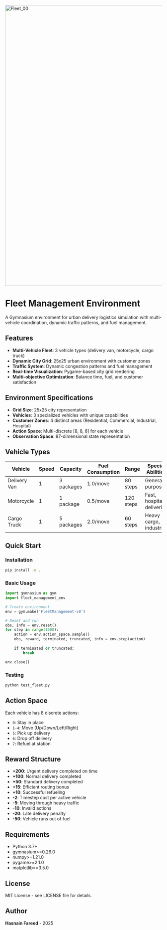 

<img width="1360" height="901" alt="Fleet_00" src="https://github.com/user-attachments/assets/68ddc164-7eab-4ca5-8229-3ba54b7e29d8" />

# Fleet Management Environment

A Gymnasium environment for urban delivery logistics simulation with multi-vehicle coordination, dynamic traffic patterns, and fuel management.

## Features

- **Multi-Vehicle Fleet**: 3 vehicle types (delivery van, motorcycle, cargo truck)
- **Dynamic City Grid**: 25x25 urban environment with customer zones
- **Traffic System**: Dynamic congestion patterns and fuel management
- **Real-time Visualization**: Pygame-based city grid rendering
- **Multi-objective Optimization**: Balance time, fuel, and customer satisfaction

## Environment Specifications

- **Grid Size**: 25x25 city representation
- **Vehicles**: 3 specialized vehicles with unique capabilities
- **Customer Zones**: 4 distinct areas (Residential, Commercial, Industrial, Hospital)
- **Action Space**: Multi-discrete [8, 8, 8] for each vehicle
- **Observation Space**: 87-dimensional state representation

## Vehicle Types

| Vehicle | Speed | Capacity | Fuel Consumption | Range | Special Abilities |
|---------|-------|----------|------------------|-------|-------------------|
| Delivery Van | 1 | 3 packages | 1.0/move | 80 steps | General purpose |
| Motorcycle | 1 | 1 package | 0.5/move | 120 steps | Fast, hospital deliveries |
| Cargo Truck | 1 | 5 packages | 2.0/move | 60 steps | Heavy cargo, industrial |

## Quick Start

### Installation
```bash
pip install -e .
```

### Basic Usage
```python
import gymnasium as gym
import fleet_management_env

# Create environment
env = gym.make('FleetManagement-v0')

# Reset and run
obs, info = env.reset()
for step in range(1000):
    action = env.action_space.sample()
    obs, reward, terminated, truncated, info = env.step(action)
    
    if terminated or truncated:
        break

env.close()
```

### Testing
```bash
python test_fleet.py
```

## Action Space

Each vehicle has 8 discrete actions:
- `0`: Stay in place
- `1-4`: Move (Up/Down/Left/Right)
- `5`: Pick up delivery
- `6`: Drop off delivery
- `7`: Refuel at station

## Reward Structure

- **+200**: Urgent delivery completed on time
- **+100**: Normal delivery completed
- **+50**: Standard delivery completed
- **+15**: Efficient routing bonus
- **+10**: Successful refueling
- **-2**: Timestep cost per active vehicle
- **-5**: Moving through heavy traffic
- **-10**: Invalid actions
- **-20**: Late delivery penalty
- **-50**: Vehicle runs out of fuel

## Requirements

- Python 3.7+
- gymnasium>=0.26.0
- numpy>=1.21.0
- pygame>=2.1.0
- matplotlib>=3.5.0

## License

MIT License - see LICENSE file for details.

## Author

**Hasnain Fareed** - 2025

